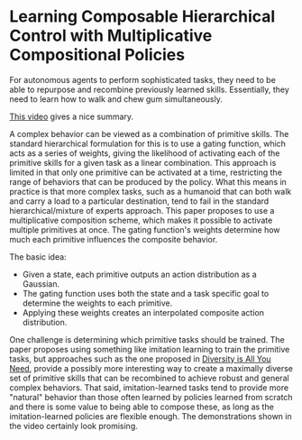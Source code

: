 # Learning Composable Hierarchical Control with Multiplicative Compositional Policies

For autonomous agents to perform sophisticated tasks, they need to be able to repurpose and recombine previously learned skills. Essentially, they need to learn how to walk and chew gum simultaneously. 

[This video](https://www.youtube.com/watch?v=ChxSx8-sX_c) gives a nice summary.

A complex behavior can be viewed as a combination of primitive skills. The standard hierarchical formulation for this is to use a gating function, which acts as a series of weights, giving the likelihood of activating each of the primitive skills for a given task as a linear combination. This approach is limited in that only one primitive can be activated at a time, restricting the range of behaviors that can be produced by the policy. What this means in practice is that more complex tasks, such as a humanoid that can both walk and carry a load to a particular destination, tend to fail in the standard hierarchical/mixture of experts approach. This paper proposes to use a multiplicative composition scheme, which makes it possible to activate multiple primitives at once. The gating function's weights determine how much each primitive influences the composite behavior.

The basic idea:
* Given a state, each primitive outputs an action distribution as a Gaussian.
* The gating function uses both the state and a task specific goal to determine the weights to each primitive.
* Applying these weights creates an interpolated composite action distribution.

One challenge is determining which primitive tasks should be trained. The paper proposes using something like imitation learning to train the primitive tasks, but approaches such as the one proposed in [Diversity is All You Need](https://github.com/liamondrop/readings/blob/master/reinforcement-learning/diversity-is-all-you-need.md), provide a possibly more interesting way to create a maximally diverse set of primitive skills that can be recombined to achieve robust and general complex behaviors. That said, imitation-learned tasks tend to provide more "natural" behavior than those often learned by policies learned from scratch and there is some value to being able to compose these, as long as the imitation-learned policies are flexible enough. The demonstrations shown in the video certainly look promising.
